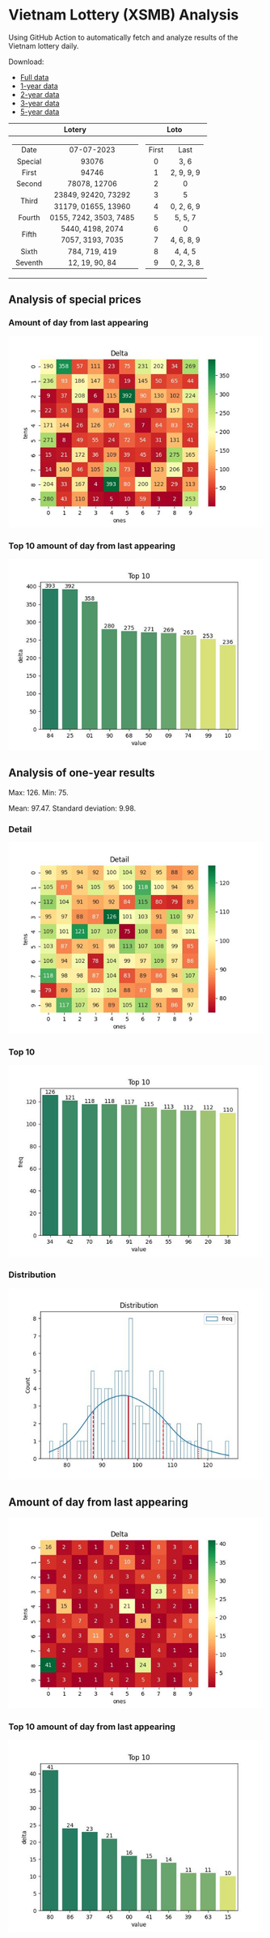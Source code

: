 # Vietnam Lottery (XSMB) Analysis

Using GitHub Action to automatically fetch and analyze results of the Vietnam lottery daily.

Download:

* [Full data](https://raw.githubusercontent.com/khiemdoan/vietnam-lottery-xsmb-analysis/main/results/xsmb.csv)
* [1-year data](https://raw.githubusercontent.com/khiemdoan/vietnam-lottery-xsmb-analysis/main/results/xsmb_1_year.csv)
* [2-year data](https://raw.githubusercontent.com/khiemdoan/vietnam-lottery-xsmb-analysis/main/results/xsmb_2_year.csv)
* [3-year data](https://raw.githubusercontent.com/khiemdoan/vietnam-lottery-xsmb-analysis/main/results/xsmb_3_year.csv)
* [5-year data](https://raw.githubusercontent.com/khiemdoan/vietnam-lottery-xsmb-analysis/main/results/xsmb_5_year.csv)

| Lotery      | Loto |
| :-----------: | :-----------: |
| <table><tr><td>Date</td><td>07-07-2023</td></tr><tr><td>Special</td><td>93076</td></tr><tr><td>First</td><td>94746</td></tr><tr><td>Second</td><td>78078, 12706</td></tr><tr><td rowspan="2">Third</td><td>23849, 92420, 73292</td></tr><tr><td>31179, 01655, 13960</td></tr><tr><td>Fourth</td><td>0155, 7242, 3503, 7485</td></tr><tr><td rowspan="2">Fifth</td><td>5440, 4198, 2074</td></tr><tr><td>7057, 3193, 7035</td></tr><tr><td>Sixth</td><td>784, 719, 419</td></tr><tr><td>Seventh</td><td>12, 19, 90, 84</td></tr></table> | <table><tr><td>First</td><td>Last</td></tr><tr><td>0</td><td>3, 6</td></tr><tr><td>1</td><td>2, 9, 9, 9</td></tr><tr><td>2</td><td>0</td></tr><tr><td>3</td><td>5</td></tr><tr><td>4</td><td>0, 2, 6, 9</td></tr><tr><td>5</td><td>5, 5, 7</td></tr><tr><td>6</td><td>0</td></tr><tr><td>7</td><td>4, 6, 8, 9</td></tr><tr><td>8</td><td>4, 4, 5</td></tr><tr><td>9</td><td>0, 2, 3, 8</td></tr></table> |


<h2>Analysis of special prices</h2>

<h3>Amount of day from last appearing</h3>

![Delta](images/special_delta.jpg)

<h3>Top 10 amount of day from last appearing</h3>

![Delta top 10](images/special_delta_top_10.jpg)

<h2>Analysis of one-year results</h2>

Max: 126. Min: 75.

Mean: 97.47. Standard deviation: 9.98.

<h3>Detail</h3>

![Detail](images/heatmap.jpg)

<h3>Top 10</h3>

![Top 10](images/top-10.jpg)

<h3>Distribution</h3>

![Distribution](images/distribution.jpg)

<h2>Amount of day from last appearing</h2>

![Delta](images/delta.jpg)

<h3>Top 10 amount of day from last appearing</h3>

![Delta top 10](images/delta_top_10.jpg)